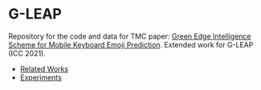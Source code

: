 # G-LEAP

Repository for the code and data for TMC paper: [Green Edge Intelligence Scheme for Mobile Keyboard Emoji Prediction](https://ieeexplore.ieee.org/abstract/document/10042022). Extended work for G-LEAP (ICC 2021).

- [Related Works](./related_works.md)
- [Experiments](./experiments)
